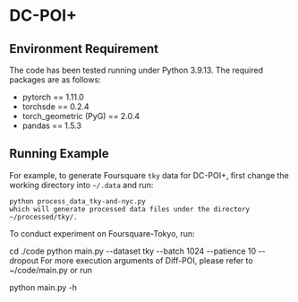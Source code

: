 # DC-POI+

## Environment Requirement
The code has been tested running under Python 3.9.13. The required packages are as follows:

- pytorch == 1.11.0
- torchsde == 0.2.4
- torch_geometric (PyG) == 2.0.4
- pandas == 1.5.3


## Running Example
For example, to generate Foursquare `tky` data for DC-POI+, first change the working directory into `~/.data` and run:

```
python process_data_tky-and-nyc.py
which will generate processed data files under the directory ~/processed/tky/.
```

To conduct experiment on Foursquare-Tokyo, run:

cd ./code
python main.py --dataset tky --batch 1024 --patience 10 --dropout 
For more execution arguments of Diff-POI, please refer to ~/code/main.py or run

python main.py -h
